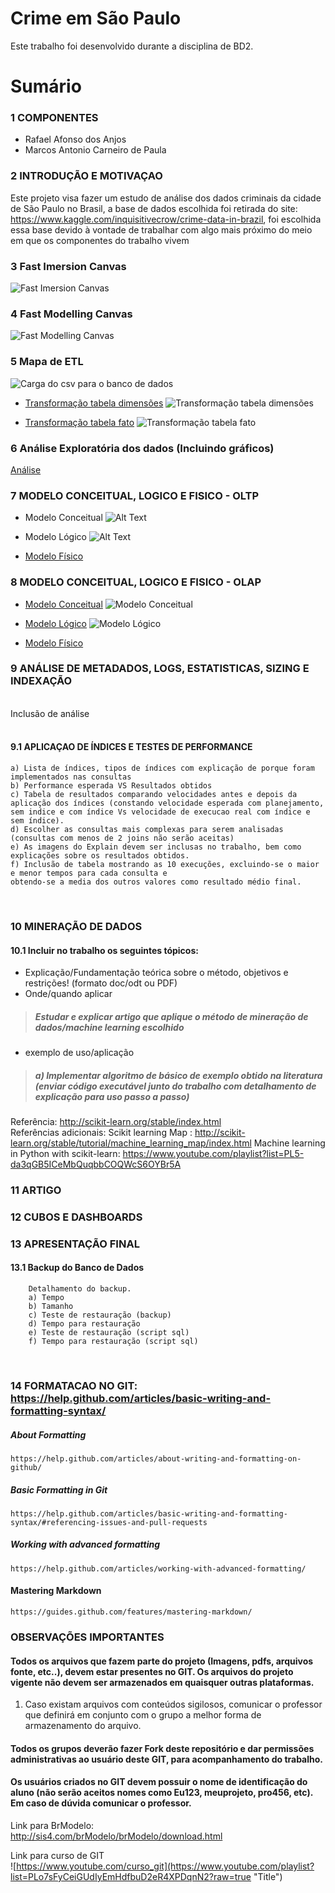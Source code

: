 # Crime em São Paulo
Este trabalho foi desenvolvido durante a disciplina de BD2.
 
# Sumário

### 1	COMPONENTES
- Rafael Afonso dos Anjos
- Marcos Antonio Carneiro de Paula

### 2	INTRODUÇÃO E MOTIVAÇAO

 Este projeto visa fazer um estudo de análise dos dados criminais da cidade de São Paulo no Brasil, a base de dados escolhida foi retirada do site: https://www.kaggle.com/inquisitivecrow/crime-data-in-brazil, foi escolhida essa base devido à vontade de trabalhar com algo mais próximo do meio em que os componentes do trabalho vivem<br>


### 3 Fast Imersion Canvas <br>

![Fast Imersion Canvas](/Canvas/Imagens/Fast%20Imersion%20Canvas.jpg)

### 4 Fast Modelling Canvas<br>

![Fast Modelling Canvas](/Canvas/Imagens/IMAGEMFMCV.png)

### 5 Mapa de ETL

![Carga do csv para o banco de dados](/ETL/Screenshot_2.png)

- [Transformação tabela dimensões](/ETL/dimensions_crime_sp.ktr)
 ![Transformação tabela dimensões](/ETL/dim_transform.png)

- [Transformação tabela fato](/ETL/fato_transform.ktr)
 ![Transformação tabela fato](/ETL/fato_transform.png)

### 6 Análise Exploratória dos dados (Incluindo gráficos)

[Análise](/Jupyter/AnaliseDescritivaDados.ipynb)
      
### 7	MODELO CONCEITUAL, LOGICO E FISICO - OLTP<br>
- Modelo Conceitual
 ![Alt Text](/ETL/Conceitual_1.png)

- Modelo Lógico
 ![Alt Text](/ETL/L%C3%B3gico_1.png)

- [Modelo Físico](/files/OLTP/modelo_fisico.sql)


### 8	MODELO CONCEITUAL, LOGICO E FISICO - OLAP<br>

- [Modelo Conceitual](/files/OLAP/modelo_conceitual.brM3)
 ![Modelo Conceitual](/files/imagens/OLAP_modelo_conceitual.png)

- [Modelo Lógico](/files/OLAP/modelo_logico.brM3)
 ![Modelo Lógico](/files/imagens/OLAP_modelo_logico.png)

- [Modelo Físico](/files/OLAP/modelo_fisico.sql)
 
### 9 ANÁLISE DE METADADOS, LOGS, ESTATISTICAS, SIZING E INDEXAÇÃO
<br>
Inclusão de análise
<br>
<br>

#### 9.1	APLICAÇAO DE ÍNDICES E TESTES DE PERFORMANCE<br>
    a) Lista de índices, tipos de índices com explicação de porque foram implementados nas consultas 
    b) Performance esperada VS Resultados obtidos
    c) Tabela de resultados comparando velocidades antes e depois da aplicação dos índices (constando velocidade esperada com planejamento, sem indice e com índice Vs velocidade de execucao real com índice e sem índice).
    d) Escolher as consultas mais complexas para serem analisadas (consultas com menos de 2 joins não serão aceitas)
    e) As imagens do Explain devem ser inclusas no trabalho, bem como explicações sobre os resultados obtidos.
    f) Inclusão de tabela mostrando as 10 execuções, excluindo-se o maior e menor tempos para cada consulta e 
    obtendo-se a media dos outros valores como resultado médio final.
<br>


### 10 MINERAÇÃO DE DADOS

#### 10.1 Incluir no trabalho os seguintes tópicos: 
* Explicação/Fundamentação teórica sobre o método, objetivos e restrições! (formato doc/odt ou PDF)
* Onde/quando aplicar 
> ##### Estudar e explicar artigo que aplique o método de mineração de dados/machine learning escolhido
* exemplo de uso/aplicação 
> ##### a) Implementar algoritmo de básico de exemplo obtido na literatura (enviar código executável junto do trabalho com detalhamento de explicação para uso passo a passo)

Referência: http://scikit-learn.org/stable/index.html
<br>
Referências adicionais:
Scikit learning Map : http://scikit-learn.org/stable/tutorial/machine_learning_map/index.html
Machine learning in Python with scikit-learn: https://www.youtube.com/playlist?list=PL5-da3qGB5ICeMbQuqbbCOQWcS6OYBr5A

### 11 ARTIGO

### 12 CUBOS E DASHBOARDS

### 13 APRESENTAÇÃO FINAL
#### 13.1	Backup do Banco de Dados<br>
        Detalhamento do backup.
        a) Tempo
        b) Tamanho
        c) Teste de restauração (backup)
        d) Tempo para restauração
        e) Teste de restauração (script sql)
        f) Tempo para restauração (script sql)
<br>



### 14  FORMATACAO NO GIT: https://help.github.com/articles/basic-writing-and-formatting-syntax/
<comentario no git>
    
##### About Formatting
    https://help.github.com/articles/about-writing-and-formatting-on-github/
    
##### Basic Formatting in Git
    
    https://help.github.com/articles/basic-writing-and-formatting-syntax/#referencing-issues-and-pull-requests
    
    
##### Working with advanced formatting
    https://help.github.com/articles/working-with-advanced-formatting/
#### Mastering Markdown
    https://guides.github.com/features/mastering-markdown/

### OBSERVAÇÕES IMPORTANTES

#### Todos os arquivos que fazem parte do projeto (Imagens, pdfs, arquivos fonte, etc..), devem estar presentes no GIT. Os arquivos do projeto vigente não devem ser armazenados em quaisquer outras plataformas.
1. Caso existam arquivos com conteúdos sigilosos, comunicar o professor que definirá em conjunto com o grupo a melhor forma de armazenamento do arquivo.

#### Todos os grupos deverão fazer Fork deste repositório e dar permissões administrativas ao usuário deste GIT, para acompanhamento do trabalho.

#### Os usuários criados no GIT devem possuir o nome de identificação do aluno (não serão aceitos nomes como Eu123, meuprojeto, pro456, etc). Em caso de dúvida comunicar o professor.


Link para BrModelo:<br>
http://sis4.com/brModelo/brModelo/download.html
<br>


Link para curso de GIT<br>
![https://www.youtube.com/curso_git](https://www.youtube.com/playlist?list=PLo7sFyCeiGUdIyEmHdfbuD2eR4XPDqnN2?raw=true "Title")



